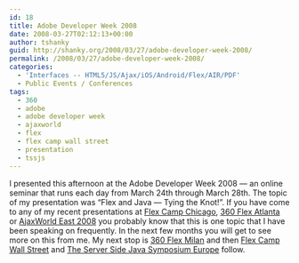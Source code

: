 ```yaml
---
id: 18
title: Adobe Developer Week 2008
date: 2008-03-27T02:12:13+00:00
author: tshanky
guid: http://shanky.org/2008/03/27/adobe-developer-week-2008/
permalink: /2008/03/27/adobe-developer-week-2008/
categories:
  - 'Interfaces -- HTML5/JS/Ajax/iOS/Android/Flex/AIR/PDF'
  - Public Events / Conferences
tags:
  - 360
  - adobe
  - adobe developer week
  - ajaxworld
  - flex
  - flex camp wall street
  - presentation
  - tssjs
---
```

I presented this afternoon at the Adobe Developer Week 2008 &#8212; an online seminar that runs each day from March 24th through March 28th. The topic of my presentation was &#8220;Flex and Java &#8212; Tying the Knot!&#8221;. If you have come to any of my recent presentations at <a title="Flex Camp Chicago" href="http://www.flexcampchicago.com/" target="_blank">Flex Camp Chicago</a>, <a title="360 Flex Atlanta" href="http://www.360conferences.com/360flex/index.cfm" target="_blank">360 Flex Atlanta</a> or <a title="http://www.ajaxworld.com/" href="http://www.ajaxworld.com/" target="_blank">AjaxWorld East 2008</a> you probably know that this is one topic that I have been speaking on frequently. In the next few months you will get to see more on this from me. My next stop is <a title="360 Flex Europe Milan Italy" href="http://www.360flex.com/360flex_europe/" target="_blank">360 Flex Milan</a> and then <a title="Flex Camp Wall Street" href="http://www.flexcampwallstreet.com/" target="_blank">Flex Camp Wall Street</a> and <a title="The Server Side Java Symposium Europe" href="http://javasymposium.techtarget.com/europe/index.html" target="_blank">The Server Side Java Symposium Europe</a> follow.